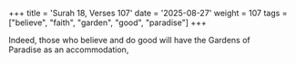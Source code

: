 +++
title = 'Surah 18, Verses 107'
date = '2025-08-27'
weight = 107
tags = ["believe", "faith", "garden", "good", "paradise"]
+++

Indeed, those who believe and do good will have the Gardens of Paradise as an accommodation,